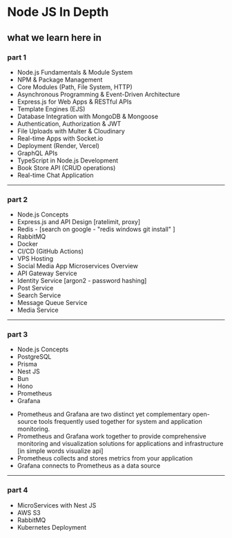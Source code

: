 # Node JS In Depth

## what we learn here in

### part 1

- Node.js Fundamentals & Module System
- NPM & Package Management
- Core Modules (Path, File System, HTTP)
- Asynchronous Programming & Event-Driven Architecture
- Express.js for Web Apps & RESTful APIs
- Template Engines (EJS)
- Database Integration with MongoDB & Mongoose
- Authentication, Authorization & JWT
- File Uploads with Multer & Cloudinary
- Real-time Apps with Socket.io
- Deployment (Render, Vercel)
- GraphQL APIs
- TypeScript in Node.js Development
- Book Store API (CRUD operations)
- Real-time Chat Application

---

### part 2

- Node.js Concepts
- Express.js and API Design [ratelimit, proxy]
- Redis - [search on google - "redis windows git install" ]
- RabbitMQ
- Docker
- CI/CD (GitHub Actions)
- VPS Hosting
- Social Media App Microservices Overview
- API Gateway Service
- Identity Service [argon2 - password hashing]
- Post Service
- Search Service
- Message Queue Service
- Media Service

---

### part 3

- Node.js Concepts
- PostgreSQL
- Prisma
- Nest JS
- Bun
- Hono
- Prometheus
- Grafana

* Prometheus and Grafana are two distinct yet complementary open-source tools frequently used together for system and application monitoring.
* Prometheus and Grafana work together to provide comprehensive monitoring and visualization solutions for applications and infrastructure [in simple words visualize api]
* Prometheus collects and stores metrics from your application
* Grafana connects to Prometheus as a data source

---

### part 4

- MicroServices with Nest JS
- AWS S3
- RabbitMQ
- Kubernetes Deployment

